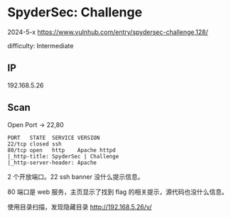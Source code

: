 # SpyderSec: Challenge

2024-5-x https://www.vulnhub.com/entry/spydersec-challenge,128/

difficulty: Intermediate

## IP

192.168.5.26

## Scan

Open Port -> 22,80

```
PORT   STATE  SERVICE VERSION
22/tcp closed ssh
80/tcp open   http    Apache httpd
|_http-title: SpyderSec | Challenge
|_http-server-header: Apache
```

2 个开放端口。22 ssh banner 没什么提示信息。

80 端口是 web 服务，主页显示了找到 flag 的相关提示，源代码也没什么信息。

使用目录扫描，发现隐藏目录 http://192.168.5.26/v/
